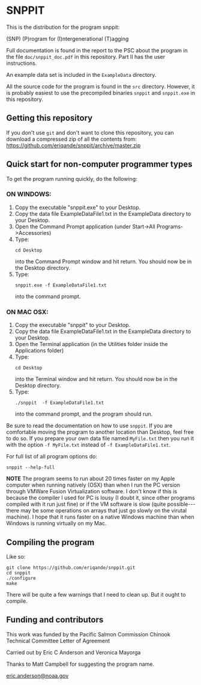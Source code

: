 # SNPPIT

This is the distribution for the program snppit:

(SNP) (P)rogram for (I)ntergenerational (T)agging

Full documentation is found in the report to the PSC about 
the program in the file `doc/snppit_doc.pdf` in this 
repository.  Part II has the user instructions.


An example data set is included in the `ExampleData` directory.

All the source code for the program is found in the `src`
directory.  However, it is probably easiest to use the 
precompiled binaries `snppit` and `snppit.exe` in this 
repository.

## Getting this repository
If you don't use `git` and don't want to clone this repository, you can 
download a compressed zip of all the contents from:
https://github.com/eriqande/snppit/archive/master.zip


## Quick start for non-computer programmer types

To get the program running quickly, do the following:

### ON WINDOWS:

1. Copy the executable "snppit.exe" to your Desktop.  
2. Copy the data file ExampleDataFile1.txt in the ExampleData
   directory to your Desktop.
3. Open the Command Prompt application (under Start->All Programs->Accessories)
4. Type:
    ```
    cd Desktop
    ```
    into the Command Prompt window and hit return.  You should now
    be in the Desktop directory.
5. Type:
    ```
    snppit.exe -f ExampleDataFile1.txt 
    ```
    into the command prompt.




### ON MAC OSX:

1. Copy the executable "snppit" to your Desktop.  
2. Copy the data file ExampleDataFile1.txt in the ExampleData
   directory to your Desktop.
3. Open the Terminal application (in the Utilities folder
   inside the Applications folder)
4. Type: 
    ```
    cd Desktop
    ```
   into the Terminal window and hit return.  You should now
   be in the Desktop directory.
5. Type:
    ```
    ./snppit  -f ExampleDataFile1.txt 
    ```
    into the command prompt, and the program should run.  
    

Be sure to read the documentation 
on how to use `snppit`.  If you are comfortable moving the program
to another location than Desktop, feel free to do so.  If you prepare
your own data file named `MyFile.txt`  then you run it with the option
`-f MyFile.txt`     instead of `-f ExampleDataFile1.txt`.


For  full list of all program options do:
```
snppit --help-full
```

**NOTE** The program seems to run about 20 times faster on my 
Apple computer when running natively (OSX) than when I run the 
PC version through VMWare Fusion Virtualization software.
I don't know if this is because the compiler I used for PC
is lousy (I doubt it, since other programs compiled with it
run just fine) or if the VM software is slow (quite possible---
there may be some operations on arrays that just go slowly
on the virutal machine).  I hope that it runs faster on a 
native Windows machine than when Windows is running virtually
on my Mac.

## Compiling the program
Like so:
```
git clone https://github.com/eriqande/snppit.git
cd snppit
./configure
make
```
There will be quite a few warnings that I need to clean up. But it ought to compile.


## Funding and contributors
This work was funded by the Pacific Salmon Commission
Chinook Technical Committee Letter of Agreement

Carried out by Eric C Anderson and Veronica Mayorga

Thanks to Matt Campbell for suggesting the program name.

eric.anderson@noaa.gov

